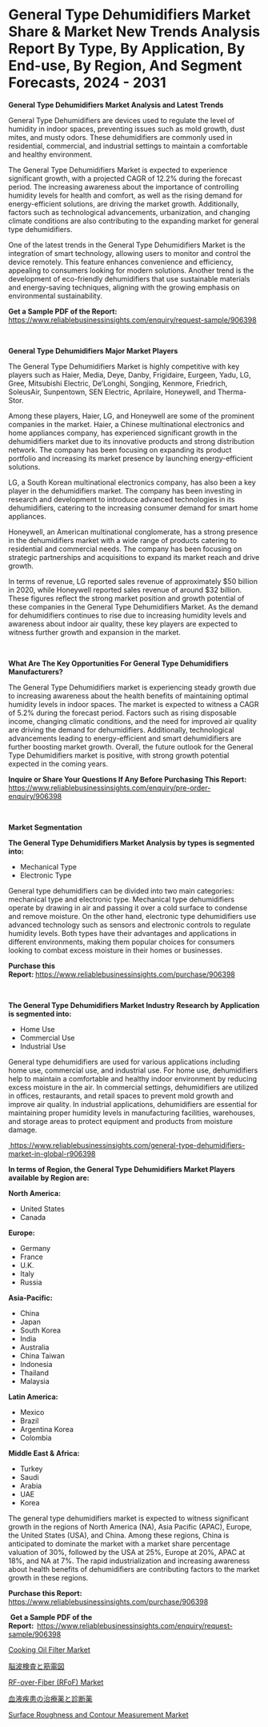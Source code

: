 <p><h1>General Type Dehumidifiers Market Share & Market New Trends Analysis Report By Type, By Application, By End-use, By Region, And Segment Forecasts, 2024 - 2031</h1></p><p><strong>General Type Dehumidifiers Market Analysis and Latest Trends</strong></p>
<p><p>General Type Dehumidifiers are devices used to regulate the level of humidity in indoor spaces, preventing issues such as mold growth, dust mites, and musty odors. These dehumidifiers are commonly used in residential, commercial, and industrial settings to maintain a comfortable and healthy environment.</p><p>The General Type Dehumidifiers Market is expected to experience significant growth, with a projected CAGR of 12.2% during the forecast period. The increasing awareness about the importance of controlling humidity levels for health and comfort, as well as the rising demand for energy-efficient solutions, are driving the market growth. Additionally, factors such as technological advancements, urbanization, and changing climate conditions are also contributing to the expanding market for general type dehumidifiers.</p><p>One of the latest trends in the General Type Dehumidifiers Market is the integration of smart technology, allowing users to monitor and control the device remotely. This feature enhances convenience and efficiency, appealing to consumers looking for modern solutions. Another trend is the development of eco-friendly dehumidifiers that use sustainable materials and energy-saving techniques, aligning with the growing emphasis on environmental sustainability.</p></p>
<p><strong>Get a Sample PDF of the Report:&nbsp;</strong> <a href="https://www.reliablebusinessinsights.com/enquiry/request-sample/906398">https://www.reliablebusinessinsights.com/enquiry/request-sample/906398</a></p>
<p>&nbsp;</p>
<p><strong>General Type Dehumidifiers Major Market Players</strong></p>
<p><p>The General Type Dehumidifiers Market is highly competitive with key players such as Haier, Media, Deye, Danby, Frigidaire, Eurgeen, Yadu, LG, Gree, Mitsubishi Electric, De’Longhi, Songjing, Kenmore, Friedrich, SoleusAir, Sunpentown, SEN Electric, Aprilaire, Honeywell, and Therma-Stor.</p><p>Among these players, Haier, LG, and Honeywell are some of the prominent companies in the market. Haier, a Chinese multinational electronics and home appliances company, has experienced significant growth in the dehumidifiers market due to its innovative products and strong distribution network. The company has been focusing on expanding its product portfolio and increasing its market presence by launching energy-efficient solutions.</p><p>LG, a South Korean multinational electronics company, has also been a key player in the dehumidifiers market. The company has been investing in research and development to introduce advanced technologies in its dehumidifiers, catering to the increasing consumer demand for smart home appliances.</p><p>Honeywell, an American multinational conglomerate, has a strong presence in the dehumidifiers market with a wide range of products catering to residential and commercial needs. The company has been focusing on strategic partnerships and acquisitions to expand its market reach and drive growth.</p><p>In terms of revenue, LG reported sales revenue of approximately $50 billion in 2020, while Honeywell reported sales revenue of around $32 billion. These figures reflect the strong market position and growth potential of these companies in the General Type Dehumidifiers Market. As the demand for dehumidifiers continues to rise due to increasing humidity levels and awareness about indoor air quality, these key players are expected to witness further growth and expansion in the market.</p></p>
<p>&nbsp;</p>
<p><strong>What Are The Key Opportunities For General Type Dehumidifiers Manufacturers?</strong></p>
<p><p>The General Type Dehumidifiers market is experiencing steady growth due to increasing awareness about the health benefits of maintaining optimal humidity levels in indoor spaces. The market is expected to witness a CAGR of 5.2% during the forecast period. Factors such as rising disposable income, changing climatic conditions, and the need for improved air quality are driving the demand for dehumidifiers. Additionally, technological advancements leading to energy-efficient and smart dehumidifiers are further boosting market growth. Overall, the future outlook for the General Type Dehumidifiers market is positive, with strong growth potential expected in the coming years.</p></p>
<p><strong>Inquire or Share Your Questions If Any Before Purchasing This Report:</strong> <a href="https://www.reliablebusinessinsights.com/enquiry/pre-order-enquiry/906398">https://www.reliablebusinessinsights.com/enquiry/pre-order-enquiry/906398</a></p>
<p>&nbsp;</p>
<p><strong>Market Segmentation</strong></p>
<p><strong>The General Type Dehumidifiers Market Analysis by types is segmented into:</strong></p>
<p><ul><li>Mechanical Type</li><li>Electronic Type</li></ul></p>
<p><p>General type dehumidifiers can be divided into two main categories: mechanical type and electronic type. Mechanical type dehumidifiers operate by drawing in air and passing it over a cold surface to condense and remove moisture. On the other hand, electronic type dehumidifiers use advanced technology such as sensors and electronic controls to regulate humidity levels. Both types have their advantages and applications in different environments, making them popular choices for consumers looking to combat excess moisture in their homes or businesses.</p></p>
<p><strong>Purchase this Report:&nbsp;</strong><a href="https://www.reliablebusinessinsights.com/purchase/906398">https://www.reliablebusinessinsights.com/purchase/906398</a></p>
<p>&nbsp;</p>
<p><strong>The General Type Dehumidifiers Market Industry Research by Application is segmented into:</strong></p>
<p><ul><li>Home Use</li><li>Commercial Use</li><li>Industrial Use</li></ul></p>
<p><p>General type dehumidifiers are used for various applications including home use, commercial use, and industrial use. For home use, dehumidifiers help to maintain a comfortable and healthy indoor environment by reducing excess moisture in the air. In commercial settings, dehumidifiers are utilized in offices, restaurants, and retail spaces to prevent mold growth and improve air quality. In industrial applications, dehumidifiers are essential for maintaining proper humidity levels in manufacturing facilities, warehouses, and storage areas to protect equipment and products from moisture damage.</p></p>
<p><a href="https://www.reliablebusinessinsights.com/general-type-dehumidifiers-market-in-global-r906398">&nbsp;https://www.reliablebusinessinsights.com/general-type-dehumidifiers-market-in-global-r906398</a></p>
<p><strong>In terms of Region, the General Type Dehumidifiers Market Players available by Region are:</strong></p>
<p>
    <p> <strong> North America: </strong>
        <ul>
            <li>United States</li>
            <li>Canada</li>
        </ul>
        </p> 
    <p> <strong> Europe: </strong>
        <ul>
            <li>Germany</li>
            <li>France</li>
            <li>U.K.</li>
            <li>Italy</li>
            <li>Russia</li>
        </ul>
        </p> 
    <p> <strong> Asia-Pacific: </strong>
        <ul>
            <li>China</li>
            <li>Japan</li>
            <li>South Korea</li>
            <li>India</li>
            <li>Australia</li>
            <li>China Taiwan</li>
            <li>Indonesia</li>
            <li>Thailand</li>
            <li>Malaysia</li>
        </ul>
        </p> 
    <p> <strong> Latin America: </strong>
        <ul>
            <li>Mexico</li>
            <li>Brazil</li>
            <li>Argentina Korea</li>
            <li>Colombia</li>
        </ul>
        </p> 
    <p> <strong> Middle East & Africa: </strong>
        <ul>
            <li>Turkey</li>
            <li>Saudi</li>
            <li>Arabia</li>
            <li>UAE</li>
            <li>Korea</li>
        </ul>
    </p>
    </p>
<p><p>The general type dehumidifiers market is expected to witness significant growth in the regions of North America (NA), Asia Pacific (APAC), Europe, the United States (USA), and China. Among these regions, China is anticipated to dominate the market with a market share percentage valuation of 30%, followed by the USA at 25%, Europe at 20%, APAC at 18%, and NA at 7%. The rapid industrialization and increasing awareness about health benefits of dehumidifiers are contributing factors to the market growth in these regions.</p></p>
<p><strong>Purchase this Report: </strong><a href="https://www.reliablebusinessinsights.com/purchase/906398">https://www.reliablebusinessinsights.com/purchase/906398</a></p>
<p>&nbsp;<strong>Get a Sample PDF of the Report:&nbsp;&nbsp;</strong><a href="https://www.reliablebusinessinsights.com/enquiry/request-sample/906398">https://www.reliablebusinessinsights.com/enquiry/request-sample/906398</a></p>
<p><strong></strong></p>
<p><p><a href="https://www.linkedin.com/pulse/cooking-oil-filter-market-size-cagr-trends-2024-2030-market-metro-byzme?trackingId=CkrIpCxjf%2Beo%2BkQE%2BP2IgA%3D%3D">Cooking Oil Filter Market</a></p><p><a href="https://github.com/RandallRunte2023/Market-Research-Report-List-1/blob/main/199868684151.md">脳波検査と筋電図</a></p><p><a href="https://www.linkedin.com/pulse/rf-over-fiber-rfofnbspmarket-focuses-market-share-size-projected-3fiue?trackingId=qwz8kk%2BOQYn3uqTBNcILvg%3D%3D">RF-over-Fiber (RFoF) Market</a></p><p><a href="https://github.com/TerrellConn/Market-Research-Report-List-1/blob/main/336163584150.md">血液疾患の治療薬と診断薬</a></p><p><a href="https://github.com/HenrietteMills1/Market-Research-Report-List-1/blob/main/surface-roughness-and-contour-measurement-market.md">Surface Roughness and Contour Measurement Market</a></p></p>